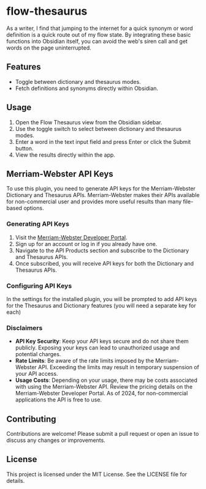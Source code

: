 # flow-thesaurus

As a writer, I find that jumping to the internet for a quick synonym or word definition is a quick route out of my flow state. By integrating these basic functions into Obsidian itself, you can avoid the web's siren call and get words on the page uninterrupted.

## Features

- Toggle between dictionary and thesaurus modes.
- Fetch definitions and synonyms directly within Obsidian.

## Usage

1. Open the Flow Thesaurus view from the Obsidian sidebar.
2. Use the toggle switch to select between dictionary and thesaurus modes.
3. Enter a word in the text input field and press Enter or click the Submit button.
4. View the results directly within the app.

## Merriam-Webster API Keys

To use this plugin, you need to generate API keys for the Merriam-Webster Dictionary and Thesaurus APIs. Merriam-Webster makes their APIs available for non-commercial user and provides more useful results than many file-based options.

### Generating API Keys

1. Visit the [Merriam-Webster Developer Portal](https://dictionaryapi.com/register/index).
2. Sign up for an account or log in if you already have one.
3. Navigate to the API Products section and subscribe to the Dictionary and Thesaurus APIs.
4. Once subscribed, you will receive API keys for both the Dictionary and Thesaurus APIs.

### Configuring API Keys

In the settings for the installed plugin, you will be prompted to add API keys for the Thesaurus and Dictionary features (you will need a separate key for each)

### Disclaimers

- **API Key Security**: Keep your API keys secure and do not share them publicly. Exposing your keys can lead to unauthorized usage and potential charges.
- **Rate Limits**: Be aware of the rate limits imposed by the Merriam-Webster API. Exceeding the limits may result in temporary suspension of your API access.
- **Usage Costs**: Depending on your usage, there may be costs associated with using the Merriam-Webster API. Review the pricing details on the Merriam-Webster Developer Portal. As of 2024, for non-commercial applications the API is free to use.

## Contributing

Contributions are welcome! Please submit a pull request or open an issue to discuss any changes or improvements.

## License

This project is licensed under the MIT License. See the LICENSE file for details.
